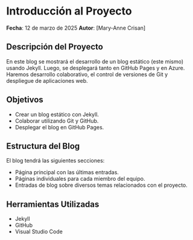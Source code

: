 # Introducción al Proyecto
**Fecha**: 12 de marzo de 2025
**Autor**: [Mary-Anne Crisan]
## Descripción del Proyecto
En este blog se mostrará el desarrollo de un blog estático (este mismo) usando Jekyll. Luego, se desplegará tanto en GitHub Pages y en Azure. Haremos desarrollo colaborativo, el control de versiones de Git y despliegue de aplicaciones web. 
## Objetivos
- Crear un blog estático con Jekyll.
- Colaborar utilizando Git y GitHub.
- Desplegar el blog en GitHub Pages.
## Estructura del Blog
El blog tendrá las siguientes secciones:
- Página principal con las últimas entradas.
- Páginas individuales para cada miembro del equipo.
- Entradas de blog sobre diversos temas relacionados con el proyecto.
## Herramientas Utilizadas
- Jekyll
- GitHub
- Visual Studio Code
